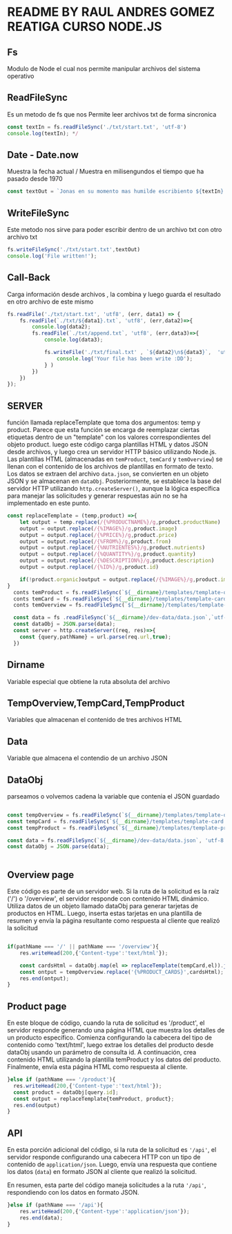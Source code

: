 
# README BY RAUL ANDRES GOMEZ REATIGA CURSO NODE.JS

Fs
--

Modulo de Node el cual nos permite manipular archivos del sistema operativo

ReadFileSync
------------
Es un metodo de fs  que nos  Permite leer archivos txt de forma sincronica

```javascript
const textIn = fs.readFileSync('./txt/start.txt', 'utf-8')
console.log(textIn); */
```

Date - Date.now
---------------
Muestra la fecha actual / Muestra en milisengundos el tiempo que ha pasado desde 1970  

```javascript
const textOut = `Jonas en su momento mas humilde escribiento ${textIn}.\nCreated on ${Date()}
```

WriteFileSync
-------------
Este metodo nos sirve para poder escribir dentro de un archivo txt con otro archivo txt

```javascript
fs.writeFileSync('./txt/start.txt',textOut)
console.log('File written!');
```

Call-Back
---------
Carga información desde archivos , la combina y luego guarda el resultado en otro archivo  de este mismo 

```javascript
fs.readFile('./txt/start.txt', 'utf8', (err, data1) => {
    fs.readFile(`./txt/${data1}.txt`, 'utf8', (err,data2)=>{
        console.log(data2);
        fs.readFile(`./txt/append.txt`, 'utf8', (err,data3)=>{
            console.log(data3);

            fs.writeFile('./txt/final.txt' , `${data2}\n${data3}`,  'utf8' , err =>{
                console.log('Your file has been write :DD');
            } )
        })
    })
});
```

SERVER
------
 función llamada replaceTemplate que toma dos argumentos: temp y product. Parece que esta función se encarga de reemplazar ciertas etiquetas dentro de un "template" con los valores correspondientes del objeto product.
 luego este código carga plantillas HTML y datos JSON desde archivos, y luego crea un servidor HTTP básico utilizando Node.js. Las plantillas HTML (almacenadas en `temProduct`, `temCard` y `temOverview`) se llenan con el contenido de los archivos de plantillas en formato de texto. Los datos se extraen del archivo `data.json`, se convierten en un objeto JSON y se almacenan en `dataObj`. Posteriormente, se establece la base del servidor HTTP utilizando `http.createServer()`, aunque la lógica específica para manejar las solicitudes y generar respuestas aún no se ha implementado en este punto.

```javascript
const replaceTemplate = (temp,product) =>{
    let output = temp.replace(/{%PRODUCTNAME%}/g,product.productName)
    output = output.replace(/{%IMAGE%}/g,product.image)
    output = output.replace(/{%PRICE%}/g,product.price)
    output = output.replace(/{%FROM%}/g,product.from)
    output = output.replace(/{%NUTRIENTES%}/g,product.nutrients)
    output = output.replace(/{%QUANTITY%}/g,product.quantity)
    output = output.replace(/{%DESCRIPTION%}/g,product.description)
    output = output.replace(/{%ID%}/g,product.id)

    if(!product.organic)output = output.replace(/{%IMAGE%}/g,product.image)
}
  conts temProduct = fs.readFileSync(`${__dirname}/templates/template-overview.html`,`utf-8`)
  conts temCard = fs.readFileSync(`${__dirname}/templates/template-card.html`,`utf-8`)
  conts temOverview = fs.readFileSync(`${__dirname}/templates/template-product.html`,`utf-8`)

  const data = fs .readFileSync(`${__dirname}/dev-data/data.json`,`utf-8`);
  const dataObj = JSON.parse(data);
  const server = http.createServer((req, res)=>{
    const {query,pathName} = url.parse(req.url,true);
  })
```

Dirname  
-
Variable especial que obtiene la ruta absoluta del archivo

TempOverview,TempCard,TempProduct 
-
Variables que almacenan el contenido de tres archivos HTML

Data 
-
Variable que almacena el contendio de un archivo JSON

DataObj 
-
parseamos o volvemos cadena la variable que contenia el JSON guardado

```javascript

const tempOverview = fs.readFileSync(`${__dirname}/templates/template-overview.html`, 'utf-8',)
const tempCard = fs.readFileSync(`${__dirname}/templates/template-card.html`, 'utf-8',)
const tempProduct = fs.readFileSync(`${__dirname}/templates/template-product.html`, 'utf-8',)

const data = fs.readFileSync(`${__dirname}/dev-data/data.json`, 'utf-8',)
const dataObj = JSON.parse(data);
   
```
Overview page 
-
Este código es parte de un servidor web. Si la ruta de la solicitud es la raíz ('/') o '/overview', el servidor responde con contenido HTML dinámico. Utiliza datos de un objeto llamado dataObj para generar tarjetas de productos en HTML. Luego, inserta estas tarjetas en una plantilla de resumen y envía la página resultante como respuesta al cliente que realizó la solicitud

```javascript

if(pathName === '/' || pathName === '/overview'){
    res.writeHead(200,{'Content-type':'text/html'});

    const cardsHtml = dataObj.map(el => replaceTemplate(tempCard,el)).join('');
    const ontput = tempOverview.replace('{%PRODUCT_CARDS}',cardsHtml);
    res.end(ontput);
}


```
Product page
-

En este bloque de código, cuando la ruta de solicitud es '/product', el servidor responde generando una página HTML que muestra los detalles de un producto específico. Comienza configurando la cabecera del tipo de contenido como 'text/html', luego extrae los detalles del producto desde dataObj usando un parámetro de consulta id. A continuación, crea contenido HTML utilizando la plantilla temProduct y los datos del producto. Finalmente, envía esta página HTML como respuesta al cliente.


```javascript
}else if (pathName === '/product'){
  res.writeHead(200,{'Content-type':'text/html'});
  const product = dataObj[query.id];
  const output = replaceTemplate{temProduct, product};
  res.end(output)
}
```
API
-
En esta porción adicional del código, si la ruta de la solicitud es `'/api'`, el servidor responde configurando una cabecera HTTP con un tipo de contenido de `application/json`. Luego, envía una respuesta que contiene los datos (`data`) en formato JSON al cliente que realizó la solicitud.

En resumen, esta parte del código maneja solicitudes a la ruta `'/api'`, respondiendo con los datos en formato JSON.

```javascript
}else if (pathName === '/api'){
    res.writeHead(200,{'Content-type':'application/json'});
    res.end(data);
}
```
